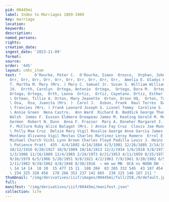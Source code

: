 ```yaml
---
pid: 00445mi
label: Index to Marriages 1869-1989
key: marriage
location: 
keywords: 
description: 
named_persons: 
rights: 
creation_date: 
ingest_date: '2023-11-09'
format: 
source: 
order: '445'
layout: cmhc_item
text: "      O'Rourke, Peter C.  O'Rourke, Simon  Orozco,  Orphan, John  Orr, Orr,
  Orr, Orr, Orr, Orr, Orr, Orr, Orr, Orr, Orr, Orr,  Amelia E. Gladys Herbert L. Madaline
  T. Martha M. Mary (Mrs. ) Mary C. Samuel Jr. Susan S. William William F. William
  Jd.  Orrth, Carolyn  Ortega, Antonio  Ortega,  Ortega, Dora M.  Ortega, Ortega,
  Ortega, Ortega,  Orth, Leona  Ortiz,  Ortiz, Cayetano. Ortiz, Esther Ortiz, Tamar
  \ Ortman, Tillie A. Orton, Mary Jeanette  Orton, Orson OQ.  Orton, Tandra Yvette
  \ Osa,  Osa, Juanita (Mrs. )  Carol J.  Osbon, Frank  Raul Torres  David Arthur
  \ Francies (Mrs. ) Frank Leonard Joseph S. Lionel Tommy  Caroline S.  Agnes Ryan
  \ Annie Green  Nena Castro.  Ann Ward  Richard B. Beddick George Thome  Minnie E.
  Walsh  James F. Eussen Eldmore Dreapeau James M. Keating Gerald M. McMillin Helen
  Germon  Robert N. Dunn  Anna F. Frazier  Mary A. Doneher Margaret J. O'Malley Thomas
  F. McClure Ruby Alice Balagat (Mrs. ) Annie Fay Cruz  Clovis Joe Munoz Thomas Murray
  \ Polly Mae Cruz  Delsie Mary Vigil Rosalie George Anne Garcia James P. Joyce Lawrence
  Montano Olivanna Vigil Mestas Charles Martinez Leroy Romero  Errol E. Rhodes  Devin
  Michael Church Vicki Lynn Brown Charles Floyd Padilla Louis J. Heinz  George Moore
  \ Patience Pratt  435  4/4/1892 4/14/1884 4/3/1981 12/26/1885 2/14/1906 6/23/1913
  10/12/1916 9/20/1927 10/9/1909 10/14/1913 12/2/1934 1/6/1918 5/8/1971 2/3/1885 11/30/1905
  1/3/1906 11/16/1909 12/4/1965 2/24/1973 6/21/1953 4/11/1959 8/25/1973 9/16/1972
  9/16/1979 6/5/1906 5/20/1951 9/8/1921 4/2/1961 7/9/1961 9/20/1902 6/5/1984 8/25/1986
  2/11/1982 9/29/1962 4/8/1948 8/30/1916  — mm wo MN  OCA ns NOON DW  — OD  12 14
  \ 14 14 14  10 10  15 477 15 11  180 204  83 265 332 545  43 187 454 553 282  65
  \ 234 325 328 456  178 266 352 237 142 865  238 125 146 167 211 "
thumbnail: "/img/derivatives/iiif/images/00445mi/full/250,/0/default.jpg"
full: 
manifest: "/img/derivatives/iiif/00445mi/manifest.json"
collection: life
---
```

